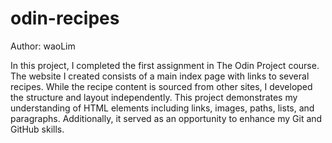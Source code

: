 # odin-recipes
Author: waoLim

In this project, I completed the first assignment in The Odin Project course. The website I created consists of a main index page with links to several recipes. While the recipe content is sourced from other sites, I developed the structure and layout independently. This project demonstrates my understanding of HTML elements including links, images, paths, lists, and paragraphs. Additionally, it served as an opportunity to enhance my Git and GitHub skills.